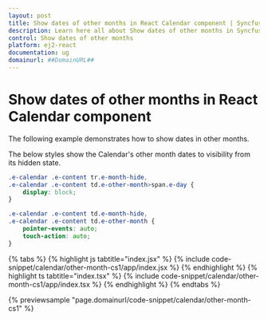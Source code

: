 ```yaml
---
layout: post
title: Show dates of other months in React Calendar component | Syncfusion
description: Learn here all about Show dates of other months in Syncfusion React Calendar component of Syncfusion Essential JS 2 and more.
control: Show dates of other months 
platform: ej2-react
documentation: ug
domainurl: ##DomainURL##
---
```


# Show dates of other months in React Calendar component

The following example demonstrates how to show dates in other months.

The below styles show the Calendar's other month dates to visibility from its hidden state.

```css
.e-calendar .e-content tr.e-month-hide,
.e-calendar .e-content td.e-other-month>span.e-day {
    display: block;
}

.e-calendar .e-content td.e-month-hide,
.e-calendar .e-content td.e-other-month {
    pointer-events: auto;
    touch-action: auto;
}
```

{% tabs %}
{% highlight js tabtitle="index.jsx" %}
{% include code-snippet/calendar/other-month-cs1/app/index.jsx %}
{% endhighlight %}
{% highlight ts tabtitle="index.tsx" %}
{% include code-snippet/calendar/other-month-cs1/app/index.tsx %}
{% endhighlight %}
{% endtabs %}

 {% previewsample "page.domainurl/code-snippet/calendar/other-month-cs1" %}
